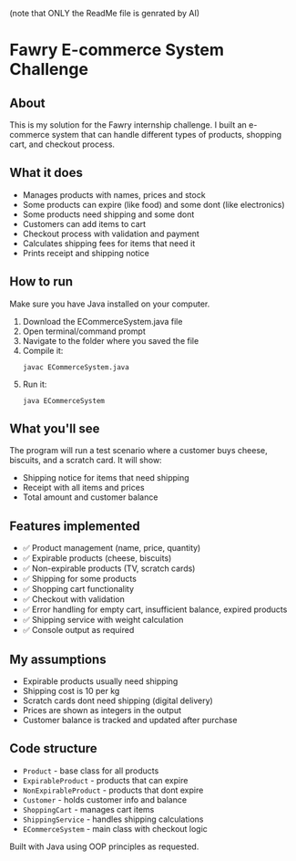 (note that ONLY the ReadMe file is genrated by AI)

# Fawry E-commerce System Challenge

## About
This is my solution for the Fawry internship challenge. I built an e-commerce system that can handle different types of products, shopping cart, and checkout process.

## What it does
- Manages products with names, prices and stock
- Some products can expire (like food) and some dont (like electronics)
- Some products need shipping and some dont
- Customers can add items to cart
- Checkout process with validation and payment
- Calculates shipping fees for items that need it
- Prints receipt and shipping notice

## How to run
Make sure you have Java installed on your computer.

1. Download the ECommerceSystem.java file
2. Open terminal/command prompt
3. Navigate to the folder where you saved the file
4. Compile it:
   ```
   javac ECommerceSystem.java
   ```
5. Run it:
   ```
   java ECommerceSystem
   ```

## What you'll see
The program will run a test scenario where a customer buys cheese, biscuits, and a scratch card. It will show:
- Shipping notice for items that need shipping
- Receipt with all items and prices
- Total amount and customer balance

## Features implemented
- ✅ Product management (name, price, quantity)
- ✅ Expirable products (cheese, biscuits) 
- ✅ Non-expirable products (TV, scratch cards)
- ✅ Shipping for some products
- ✅ Shopping cart functionality
- ✅ Checkout with validation
- ✅ Error handling for empty cart, insufficient balance, expired products
- ✅ Shipping service with weight calculation
- ✅ Console output as required

## My assumptions
- Expirable products usually need shipping
- Shipping cost is 10 per kg
- Scratch cards dont need shipping (digital delivery)
- Prices are shown as integers in the output
- Customer balance is tracked and updated after purchase

## Code structure
- `Product` - base class for all products
- `ExpirableProduct` - products that can expire
- `NonExpirableProduct` - products that dont expire  
- `Customer` - holds customer info and balance
- `ShoppingCart` - manages cart items
- `ShippingService` - handles shipping calculations
- `ECommerceSystem` - main class with checkout logic

Built with Java using OOP principles as requested.
